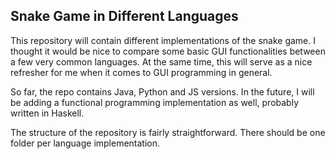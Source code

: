 ## Snake Game in Different Languages

This repository will contain different implementations of the snake game.
I thought it would be nice to compare some basic GUI functionalities between
a few very common languages. At the same time, this will serve as a nice
refresher for me when it comes to GUI programming in general.

So far, the repo contains Java, Python and JS versions. In the future, I will
be adding a functional programming implementation as well, probably written in
Haskell.

The structure of the repository is fairly straightforward. There should be
one folder per language implementation.
